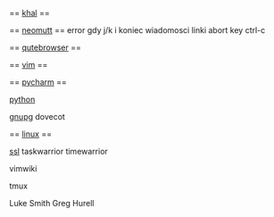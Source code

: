 == [khal](khal) ==

== [neomutt](neomutt) ==
error gdy j/k i koniec wiadomosci
linki
abort key ctrl-c

== [qutebrowser](qutebrowser) ==

== [vim](vim) ==

== [pycharm](pycharm) == 

[python](python)

[gnupg](gnupg)
dovecot

== [linux](linux) ==

[ssl](ssl)
taskwarrior
timewarrior

vimwiki

tmux

Luke Smith
Greg Hurell


